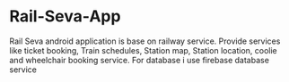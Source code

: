 # Rail-Seva-App
Rail Seva android application is base on railway service. Provide services like ticket booking, Train schedules, Station map, Station location, coolie and wheelchair booking service.
For database  i use firebase database service 
